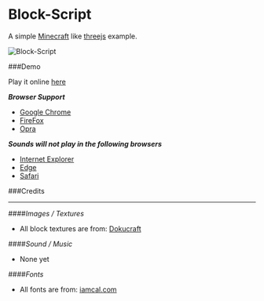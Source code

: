 # **Block-Script**

A simple [Minecraft](https://minecraft.net/) like [threejs](http://threejs.org) example.

![Block-Script](http://rdfriedl.github.io/img/games/block-script/block-script3.png)


###Demo

Play it online [here](http://rdfriedl.github.io/block-script/)

***Browser Support***

 - [Google Chrome](https://www.google.com/chrome)
 - [FireFox](https://www.mozilla.org/en-US/firefox/new)
 - [Opra](http://www.opera.com)

***Sounds will not play in the following browsers***

 - [Internet Explorer](http://windows.microsoft.com/en-us/internet-explorer)
 - [Edge](http://www.microsoft.com/en-us/windows/microsoft-edge)
 - [Safari](http://www.apple.com/safari)


###Credits

----------
####*Images / Textures*

 - All block textures are from: [Dokucraft](http://dokucraft.co.uk/)

####*Sound / Music*

 - None yet

####*Fonts*

 - All fonts are from: [iamcal.com](http://www.iamcal.com/misc/fonts)
